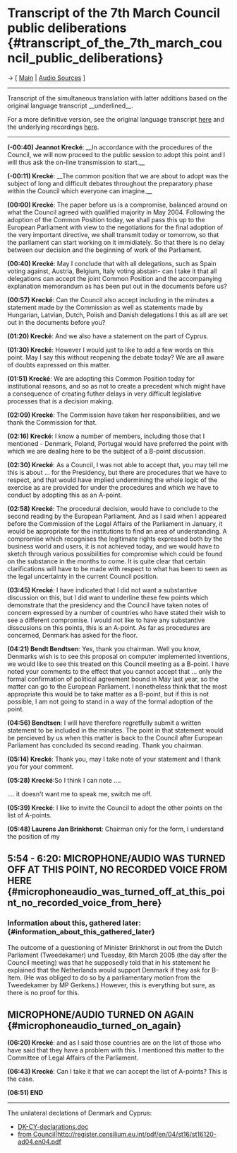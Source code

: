 # Transcript of the 7th March Council public deliberations {#transcript_of_the_7th_march_council_public_deliberations}

-\> \[ [ Main](Cons050307En "wikilink") \| [Audio
Sources](http://media.ffii.org/Council050307/ "wikilink") \]

------------------------------------------------------------------------

Transcript of the simultaneous translation with latter additions based
on the original language transcript \_\_underlined\_\_.

For a more definitive version, see the original language transcript [
here](ConsTrans050307En "wikilink") and the underlying recordings
[here](http://media.ffii.org/Council050307/ "wikilink").

------------------------------------------------------------------------

**(-00:40) Jeannot Krecké**: \_\_In accordance with the procedures of
the Council, we will now proceed to the public session to adopt this
point and I will thus ask the on-line transmission to start.\_\_

**(-00:11) Krecké**: \_\_The common position that we are about to adopt
was the subject of long and difficult debates throughout the preparatory
phase within the Council which everyone can imagine.\_\_

**(00:00) Krecké**: The paper before us is a compromise, balanced around
on what the Council agreed with qualified majority in May 2004.
Following the adoption of the Common Position today, we shall pass this
up to the European Parliament with view to the negotiations for the
final adoption of the very important directive, we shall transmit today
or tomorrow, so that the parliament can start working on it immidiately.
So that there is no delay between our decision and the beginning of work
of the Parliament.

**(00:40) Krecké**: May I conclude that with all delegations, such as
Spain voting against, Austria, Belgium, Italy voting abstain- can I take
it that all delegations can accept the joint Common Position and the
accompanying explanation memorandum as has been put out in the documents
before us?

**(00:57) Krecké**: Can the Council also accept including in the minutes
a statement made by the Commission as well as statements made by
Hungarian, Latvian, Dutch, Polish and Danish delegations I this as all
are set out in the documents before you?

**(01:20) Krecké**: And we also have a statement on the part of Cyprus.

**(01:30) Krecké**: However I would just to like to add a few words on
this point. May I say this without reopening the debate today? We are
all aware of doubts expressed on this matter.

**(01:51) Krecké**: We are adopting this Common Position today for
institutional reasons, and so as not to create a precedent which might
have a consequence of creating futher delays in very difficult
legislative processes that is a decision making.

**(02:09) Krecké**: The Commission have taken her responsibilities, and
we thank the Commission for that.

**(02:16) Krecké**: I know a number of members, including those that I
mentioned - Denmark, Poland, Portugal would have preferred the point
with which we are dealing here to be the subject of a B-point
discussion.

**(02:30) Krecké**: As a Council, I was not able to accept that, you may
tell me this is about \... for the Presidency, but there are procedures
that we have to respect, and that would have implied undermining the
whole logic of the exercise as are provided for under the procedures and
which we have to conduct by adopting this as an A-point.

**(02:58) Krecké**: The procedural decision, would have to conclude to
the second reading by the European Parliament. And as I said when I
appeared before the Commission of the Legal Affairs of the Parliament in
January, it would be appropriate for the institutions to find an area of
understanding. A compromise which recognises the legitimate rights
expressed both by the business world and users, it is not achieved
today, and we would have to sketch through various possibilities for
compromise which could be found on the substance in the months to come.
It is quite clear that certain clarifications will have to be made with
respect to what has been to seen as the legal uncertainty in the current
Council position.

**(03:45) Krecké**: I have indicated that I did not want a substantive
discussion on this, but I did want to underline these few points which
demonstrate that the presidency and the Council have taken notes of
concern expressed by a number of countries who have stated their wish to
see a different compromise. I would not like to have any substantive
disscusions on this points, this is an A-point. As far as procedures are
concerned, Denmark has asked for the floor.

**(04:21) Bendt Bendtsen**: Yes, thank you chairman. Well you know,
Denmarks wish is to see this proposal on computer implemented
inventions, we would like to see this treated on this Council meeting as
a B-point. I have noted your comments to the effect that you cannot
accept that \... only the formal confirmation of political agreement
bound in May last year, so the matter can go to the European Parliament.
I nonetheless think that the most appropriate this would be to take
matter as a B-point, but if this is not possible, I am not going to
stand in a way of the formal adoption of the point.

**(04:56) Bendtsen**: I will have therefore regretfully submit a written
statement to be included in the minutes. The point in that statement
would be percieved by us when this matter is back to the Council after
European Parliament has concluded its second reading. Thank you
chairman.

**(05:14) Krecké**: Thank you, may I take note of your statement and I
thank you for your comment.

**(05:28) Krecké**:So I think I can note \....

\.... it doesn\'t want me to speak me, switch me off.

**(05:39) Krecké**: I like to invite the Council to adopt the other
points on the list of A-points.

**(05:48) Laurens Jan Brinkhorst**: Chairman only for the form, I
understand the position of my

## 5:54 - 6:20: MICROPHONE/AUDIO WAS TURNED OFF AT THIS POINT, NO RECORDED VOICE FROM HERE {#microphoneaudio_was_turned_off_at_this_point_no_recorded_voice_from_here}

### Information about this, gathered later: {#information_about_this_gathered_later}

The outcome of a questioning of Minister Brinkhorst in out from the
Dutch Parliament (Tweedekamer) und Tuesday, 8th March 2005 (the day
after the Council meeting) was that he supposedly told that in his
statement he explained that the Netherlands would support Denmark if
they ask for B-Item. (He was obliged to do so by a parliamentary motion
from the Tweedekamer by MP Gerkens.) However, this is everything but
sure, as there is no proof for this.

## MICROPHONE/AUDIO TURNED ON AGAIN {#microphoneaudio_turned_on_again}

**(06:20) Krecké**: and as I said those countries are on the list of
those who have said that they have a problem with this. I mentioned this
matter to the Committee of Legal Affairs of the Parliament.

**(06:43) Krecké**: Can I take it that we can accept the list of
A-points? This is the case.

**(06:51) END**

------------------------------------------------------------------------

The unilateral declations of Denmark and Cyprus:

-   [DK-CY-declarations.doc](http://www.ffii.org/~arebenti/docu/nonesofmarch/DK-CY-declarations-en.doc "wikilink")
-   [from
    Council\|<http://register.consilium.eu.int/pdf/en/04/st16/st16120-ad04.en04.pdf>](PDF "wikilink")
